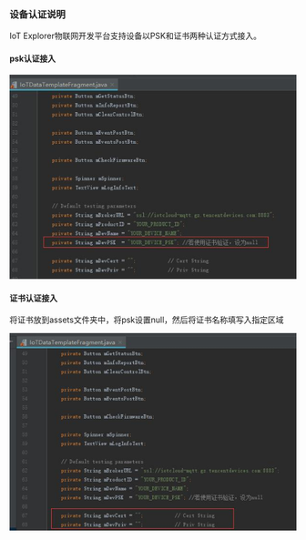 ### 设备认证说明

IoT Explorer物联网开发平台支持设备以PSK和证书两种认证方式接入。

#### psk认证接入

![](res\ae2c79d772f9ee42d402096c2504cd52.jpg)

#### 证书认证接入

将证书放到assets文件夹中，将psk设置null，然后将证书名称填写入指定区域

![](res\5b032fcf744551b43b43f5ef9401e640.jpg)